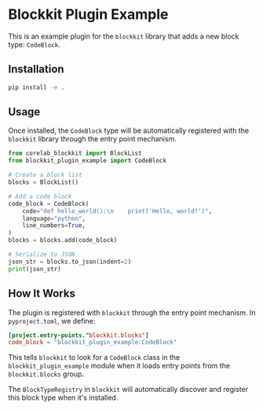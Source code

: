 # Blockkit Plugin Example

This is an example plugin for the `blockkit` library that adds a new block type: `CodeBlock`.

## Installation

```bash
pip install -e .
```

## Usage

Once installed, the `CodeBlock` type will be automatically registered with the `blockkit` library through the entry point mechanism.

```python
from corelab_blockkit import BlockList
from blockkit_plugin_example import CodeBlock

# Create a block list
blocks = BlockList()

# Add a code block
code_block = CodeBlock(
    code="def hello_world():\n    print('Hello, world!')",
    language="python",
    line_numbers=True,
)
blocks = blocks.add(code_block)

# Serialize to JSON
json_str = blocks.to_json(indent=2)
print(json_str)
```

## How It Works

The plugin is registered with `blockkit` through the entry point mechanism. In `pyproject.toml`, we define:

```toml
[project.entry-points."blockkit.blocks"]
code_block = "blockkit_plugin_example:CodeBlock"
```

This tells `blockkit` to look for a `CodeBlock` class in the `blockkit_plugin_example` module when it loads entry points from the `blockkit.blocks` group.

The `BlockTypeRegistry` in `blockkit` will automatically discover and register this block type when it's installed.